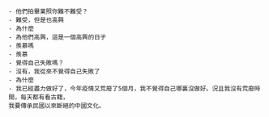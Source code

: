    - 他們拍畢業照你難不難受？
    - 難受，但是也高興
    - 為什麼
    - 為他們高興，這是一個高興的日子
    - 羨慕嗎
    - 羨慕
    - 覺得自己失敗嗎？
    - 沒有，我從來不覺得自己失敗了
    - 為什麼
    - 我已經盡力做好了，今年疫情又荒廢了5個月，我不覺得自己哪裏沒做好。況且我沒有荒廢時間，每天都有看古籍，
    我要傳承民國以來斷絕的中國文化。
